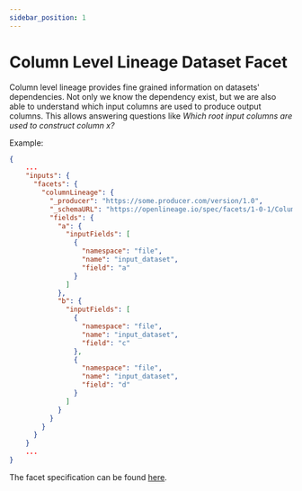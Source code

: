 ```yaml
---
sidebar_position: 1
---
```


# Column Level Lineage Dataset Facet

Column level lineage provides fine grained information on datasets' dependencies. Not only we know the dependency exist, but we are also able to understand which input columns are used to produce output columns. This allows answering questions like *Which root input columns are used to construct column x?* 


Example:

```json
{
    ...
    "inputs": {
      "facets": {
        "columnLineage": {
          "_producer": "https://some.producer.com/version/1.0",
          "_schemaURL": "https://openlineage.io/spec/facets/1-0-1/ColumnLineageDatasetFacet.json",
          "fields": {
            "a": {
              "inputFields": [
                {
                  "namespace": "file",
                  "name": "input_dataset",
                  "field": "a"
                }
              ]
            },
            "b": {
              "inputFields": [
                {
                  "namespace": "file",
                  "name": "input_dataset",
                  "field": "c"
                },
                {
                  "namespace": "file",
                  "name": "input_dataset",
                  "field": "d"
                }
              ]
            }
          }
        }
      }
    }
    ...
}
```

The facet specification can be found [here](https://openlineage.io/spec/facets/1-0-1/ColumnLineageDatasetFacet.json).